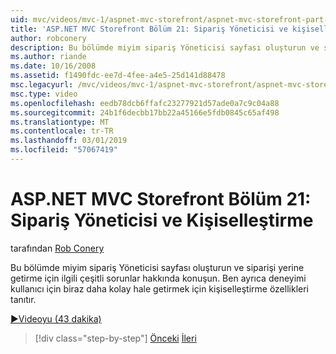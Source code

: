 ```yaml
---
uid: mvc/videos/mvc-1/aspnet-mvc-storefront/aspnet-mvc-storefront-part-21-order-manager-and-personalization
title: 'ASP.NET MVC Storefront Bölüm 21: Sipariş Yöneticisi ve kişiselleştirme | Microsoft Docs'
author: robconery
description: Bu bölümde miyim sipariş Yöneticisi sayfası oluşturun ve siparişi yerine getirme için ilgili çeşitli sorunlar hakkında konuşun. Buna ek olarak miyim kişiselleştirme özellikleri tanıtan...
ms.author: riande
ms.date: 10/16/2008
ms.assetid: f1490fdc-ee7d-4fee-a4e5-25d141d88478
msc.legacyurl: /mvc/videos/mvc-1/aspnet-mvc-storefront/aspnet-mvc-storefront-part-21-order-manager-and-personalization
msc.type: video
ms.openlocfilehash: eedb78dcb6ffafc23277921d57ade0a7c9c04a88
ms.sourcegitcommit: 24b1f6decbb17bb22a45166e5fdb0845c65af498
ms.translationtype: MT
ms.contentlocale: tr-TR
ms.lasthandoff: 03/01/2019
ms.locfileid: "57067419"
---
```

<a name="aspnet-mvc-storefront-part-21-order-manager-and-personalization"></a>ASP.NET MVC Storefront Bölüm 21: Sipariş Yöneticisi ve Kişiselleştirme
====================
tarafından [Rob Conery](https://github.com/robconery)

Bu bölümde miyim sipariş Yöneticisi sayfası oluşturun ve siparişi yerine getirme için ilgili çeşitli sorunlar hakkında konuşun. Ben ayrıca deneyimi kullanıcı için biraz daha kolay hale getirmek için kişiselleştirme özellikleri tanıtır.

[&#9654;Videoyu (43 dakika)](https://channel9.msdn.com/Blogs/ASP-NET-Site-Videos/aspnet-mvc-storefront-part-21-order-manager-and-personalization)

> [!div class="step-by-step"]
> [Önceki](aspnet-mvc-storefront-part-20-logging.md)
> [İleri](aspnet-mvc-storefront-part-22-restructuring-rerouting-and-paypal.md)
